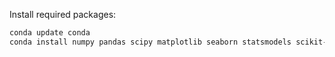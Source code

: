 Install required packages:
```sh
conda update conda
conda install numpy pandas scipy matplotlib seaborn statsmodels scikit-learn cartopy
```
